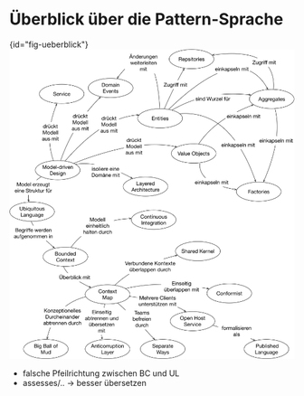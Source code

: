 # Überblick über die Pattern-Sprache

{id="fig-ueberblick"}
![Überblick über die Pattern-Sprache](images/ddd-referenz-ueberblick.png)

- falsche Pfeilrichtung zwischen BC und UL
- assesses/.. -> besser übersetzen
